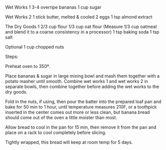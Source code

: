 Wet Works 1
3-4 overripe bananas
1 cup sugar

Wet Works 2
1 stick butter, melted & cooled
2 eggs
1 tsp almond extract

The Dry Goods
1 2/3 cup flour
1/3 cup oat flour (Measure 1/3 cup oatmeal and blend it to a coarse consistency in a processor)
1 tsp baking soda
1 tsp salt

Optional
1 cup chopped nuts

Steps:

Preheat oven to 350º.

Place bananas & sugar in large mixing bowl and mash them together with a potato masher until smooth. 
Combine wet works 1 and wet works 2 in separate bowls, then combine together before adding the wet works to the dry goods.

Fold in the nuts, if using, then pour the batter into the prepared loaf pan and bake for 50 min to 1 hour, until temperature measures 210F, or a toothpick inserted in the center comes out more or less clean, but banana bread should come out of the oven a little moister than most.

Allow bread to cool in the pan for 15 min, then remove it from the pan and place on a rack to cool completely before slicing.

Tightly wrapped, this bread will keep at room temp for 5 days.